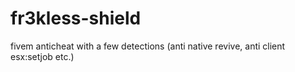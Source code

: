 # fr3kless-shield
fivem anticheat with a few detections (anti native revive, anti client esx:setjob etc.)
